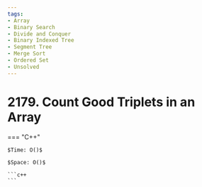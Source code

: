```yaml
---
tags:
- Array
- Binary Search
- Divide and Conquer
- Binary Indexed Tree
- Segment Tree
- Merge Sort
- Ordered Set
- Unsolved
---
```



# 2179. Count Good Triplets in an Array

=== "C++"

    $Time: O()$

    $Space: O()$

    ```c++
    ```